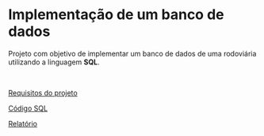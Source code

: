 # Implementação de um banco de dados

Projeto com objetivo de implementar um banco de dados de uma rodoviária utilizando a linguagem **SQL**.

<br>

[Requisitos do projeto](https://github.com/fernandabucheri/banco-de-dados/blob/main/TrabalhoFinal-2020.pdf)

[Código SQL](https://github.com/fernandabucheri/banco-de-dados/blob/main/Rodoviaria.sql)

[Relatório](https://github.com/fernandabucheri/banco-de-dados/blob/main/Implementa%C3%A7%C3%A3o%20de%20um%20Banco%20de%20Dados%20de%20uma%20Rodovi%C3%A1ria.pdf)
